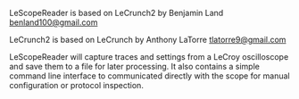 LeScopeReader is based on LeCrunch2 by Benjamin Land <benland100@gmail.com>

LeCrunch2 is based on LeCrunch by Anthony LaTorre <tlatorre9@gmail.com>

LeScopeReader will capture traces and settings from a LeCroy oscilloscope and
save them to a file for later processing. It also contains a simple 
command line interface to communicated directly with the scope for manual
configuration or protocol inspection.

